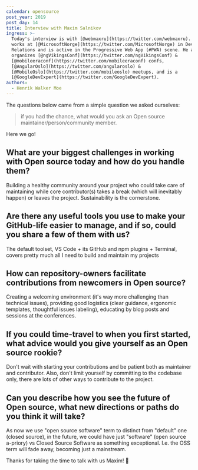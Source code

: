 ```yaml
---
calendar: opensource
post_year: 2019
post_day: 14
title: Interview with Maxim Salnikov
ingress: >-
  Today's interview is with [@webmaxru](https://twitter.com/webmaxru). Maxim
  works at [@MicrosoftNorge](https://twitter.com/MicrosoftNorge) in Developer
  Relations and is active in the Progressive Web App (#PWA) scene. He also
  organizes [@ngVikingsConf](https://twitter.com/ngVikingsConf) &
  [@mobileeraconf](https://twitter.com/mobileeraconf) confs,
  [@AngularOslo](https://twitter.com/angularoslo) &
  [@MobileOslo](https://twitter.com/mobileoslo) meetups, and is a
  [@GoogleDevExpert](https://twitter.com/GoogleDevExpert).
authors:
  - Henrik Walker Moe
---
```

The questions below came from a simple question we asked ourselves: 

> if you had the chance, what would you ask an Open source maintainer/person/community member.

Here we go!

## What are your biggest challenges in working with Open source today and how do you handle them?

Building a healthy community around your project who could take care of maintaining while core contributor(s) takes a break (which will inevitably happen) or leaves the project. Sustainability is the cornerstone.

## Are there any useful tools you use to make your GitHub-life easier to manage, and if so, could you share a few of them with us?

The default toolset, VS Code + its GitHub and npm plugins + Terminal, covers pretty much all I need to build and maintain my projects

## How can repository-owners facilitate contributions from newcomers in Open source?

Creating a welcoming environment (it's way more challenging than technical issues), providing good logistics (clear guidance, ergonomic templates, thoughtful issues labeling), educating by blog posts and sessions at the conferences.

## If you could time-travel to when you first started, what advice would you give yourself as an Open source rookie?

Don't wait with starting your contributions and be patient both as maintainer and contributor. Also, don't limit yourself by committing to the codebase only, there are lots of other ways to contribute to the project.

## Can you describe how you see the future of Open source, what new directions or paths do you think it will take?

As now we use "open source software" term to distinct from "default" one (closed source), in the future, we could have just "software" (open source a-priory) vs Closed Source Software as something exceptional. I.e. the OSS term will fade away, becoming just a mainstream.

Thanks for taking the time to talk with us Maxim! 💪
